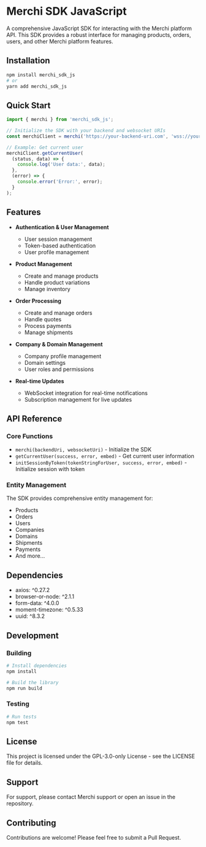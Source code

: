# Merchi SDK JavaScript

A comprehensive JavaScript SDK for interacting with the Merchi platform API. This SDK provides a robust interface for managing products, orders, users, and other Merchi platform features.

## Installation

```bash
npm install merchi_sdk_js
# or
yarn add merchi_sdk_js
```

## Quick Start

```javascript
import { merchi } from 'merchi_sdk_js';

// Initialize the SDK with your backend and websocket URIs
const merchiClient = merchi('https://your-backend-uri.com', 'wss://your-websocket-uri.com');

// Example: Get current user
merchiClient.getCurrentUser(
  (status, data) => {
    console.log('User data:', data);
  },
  (error) => {
    console.error('Error:', error);
  }
);
```

## Features

- **Authentication & User Management**
  - User session management
  - Token-based authentication
  - User profile management

- **Product Management**
  - Create and manage products
  - Handle product variations
  - Manage inventory

- **Order Processing**
  - Create and manage orders
  - Handle quotes
  - Process payments
  - Manage shipments

- **Company & Domain Management**
  - Company profile management
  - Domain settings
  - User roles and permissions

- **Real-time Updates**
  - WebSocket integration for real-time notifications
  - Subscription management for live updates

## API Reference

### Core Functions

- `merchi(backendUri, websocketUri)` - Initialize the SDK
- `getCurrentUser(success, error, embed)` - Get current user information
- `initSessionByToken(tokenStringForUser, success, error, embed)` - Initialize session with token

### Entity Management

The SDK provides comprehensive entity management for:
- Products
- Orders
- Users
- Companies
- Domains
- Shipments
- Payments
- And more...

## Dependencies

- axios: ^0.27.2
- browser-or-node: ^2.1.1
- form-data: ^4.0.0
- moment-timezone: ^0.5.33
- uuid: ^8.3.2

## Development

### Building

```bash
# Install dependencies
npm install

# Build the library
npm run build
```

### Testing

```bash
# Run tests
npm test
```

## License

This project is licensed under the GPL-3.0-only License - see the LICENSE file for details.

## Support

For support, please contact Merchi support or open an issue in the repository.

## Contributing

Contributions are welcome! Please feel free to submit a Pull Request. 